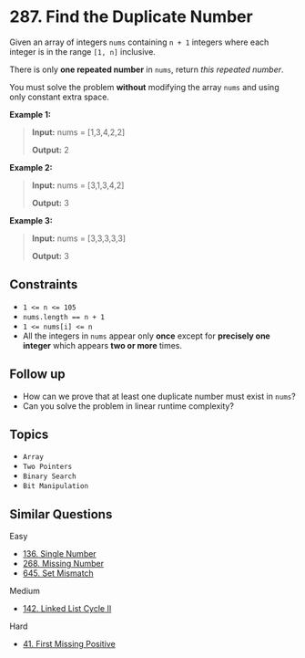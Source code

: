 # 287. Find the Duplicate Number

Given an array of integers `nums` containing `n + 1` integers where each integer is in the range `[1, n]` inclusive.

There is only **one repeated number** in `nums`, return _this repeated number_.

You must solve the problem **without** modifying the array `nums` and using only constant extra space.

**Example 1:**

> **Input:** nums = \[1,3,4,2,2\]
>
> **Output:** 2

**Example 2:**

> **Input:** nums = \[3,1,3,4,2\]
>
> **Output:** 3

**Example 3:**

> **Input:** nums = \[3,3,3,3,3\]
>
> **Output:** 3

## Constraints

* `1 <= n <= 105`
* `nums.length == n + 1`
* `1 <= nums[i] <= n`
* All the integers in `nums` appear only **once** except for **precisely one integer** which appears **two or more** times.

## Follow up

* How can we prove that at least one duplicate number must exist in `nums`?
* Can you solve the problem in linear runtime complexity?

## Topics

* `Array`
* `Two Pointers`
* `Binary Search`
* `Bit Manipulation`

## Similar Questions

Easy

* [136. Single Number](136_single_number.md)
* [268. Missing Number](268_missing_number.md)
* [645. Set Mismatch](645_set_mismatch.md)

Medium

* [142. Linked List Cycle II]()

Hard

* [41. First Missing Positive]()
